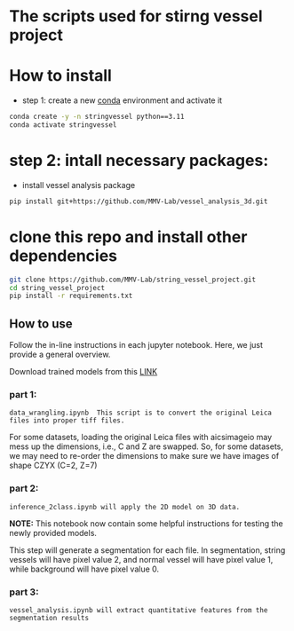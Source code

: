 # The scripts used for stirng vessel project

# How to install

* step 1: create a new [conda](https://docs.anaconda.com/free/anaconda/install/windows/) environment and activate it

```bash
conda create -y -n stringvessel python==3.11
conda activate stringvessel
```

# step 2: intall necessary packages:

* install vessel analysis package
```bash
pip install git+https://github.com/MMV-Lab/vessel_analysis_3d.git
```

# clone this repo and install other dependencies

```bash
git clone https://github.com/MMV-Lab/string_vessel_project.git
cd string_vessel_project
pip install -r requirements.txt 
```

## How to use

Follow the in-line instructions in each jupyter notebook. Here, we just provide a general overview.

Download trained models from this [LINK](https://ambiomcloud.isas.de/index.php/s/CwcfFRt8eQ9gKWj)

### part 1: 

    data_wrangling.ipynb  This script is to convert the original Leica files into proper tiff files. 

For some datasets, loading the original Leica files with aicsimageio may mess up the dimensions, i.e., C and Z are swapped.
So, for some datasets, we may need to re-order the dimensions to make sure we have images of shape CZYX (C=2, Z=7)


### part 2:

    inference_2class.ipynb will apply the 2D model on 3D data.

<b>NOTE:</b> This notebook now contain some helpful instructions for testing the newly provided models.

This step will generate a segmentation for each file. In segmentation, string vessels will have pixel value 2, and normal vessel will have pixel value 1, while background will have
pixel value 0. 

### part 3:

    vessel_analysis.ipynb will extract quantitative features from the segmentation results


